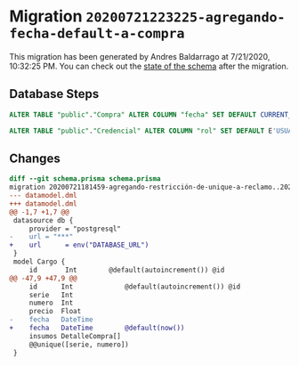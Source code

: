 # Migration `20200721223225-agregando-fecha-default-a-compra`

This migration has been generated by Andres Baldarrago at 7/21/2020, 10:32:25 PM.
You can check out the [state of the schema](./schema.prisma) after the migration.

## Database Steps

```sql
ALTER TABLE "public"."Compra" ALTER COLUMN "fecha" SET DEFAULT CURRENT_TIMESTAMP;

ALTER TABLE "public"."Credencial" ALTER COLUMN "rol" SET DEFAULT E'USUARIO';
```

## Changes

```diff
diff --git schema.prisma schema.prisma
migration 20200721181459-agregando-restricción-de-unique-a-reclamo..20200721223225-agregando-fecha-default-a-compra
--- datamodel.dml
+++ datamodel.dml
@@ -1,7 +1,7 @@
 datasource db {
     provider = "postgresql"
-    url = "***"
+    url      = env("DATABASE_URL")
 }
 model Cargo {
     id       Int        @default(autoincrement()) @id
@@ -47,9 +47,9 @@
     id      Int             @default(autoincrement()) @id
     serie   Int
     numero  Int
     precio  Float
-    fecha   DateTime
+    fecha   DateTime        @default(now())
     insumos DetalleCompra[]
     @@unique([serie, numero])
 }
```


